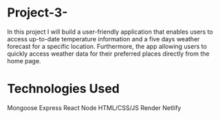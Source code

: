 # Project-3-

In this project I will build a user-friendly application that enables users to access up-to-date temperature information and a five days  weather forecast for a specific location.
Furthermore, the app  allowing users to quickly access weather data for their preferred places directly from the home page.

# Technologies Used

Mongoose Express React Node HTML/CSS/JS Render Netlify
